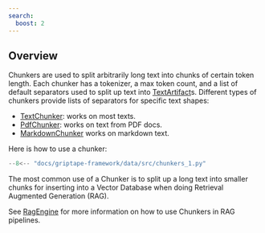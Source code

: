 ```yaml
---
search:
  boost: 2
---
```


## Overview

Chunkers are used to split arbitrarily long text into chunks of certain token length.
Each chunker has a tokenizer, a max token count, and a list of default separators used to split up text into [TextArtifact](../../reference/griptape/artifacts/text_artifact.md)s.
Different types of chunkers provide lists of separators for specific text shapes:

- [TextChunker](../../reference/griptape/chunkers/text_chunker.md): works on most texts.
- [PdfChunker](../../reference/griptape/chunkers/pdf_chunker.md): works on text from PDF docs.
- [MarkdownChunker](../../reference/griptape/chunkers/markdown_chunker.md) works on markdown text.

Here is how to use a chunker:

```python
--8<-- "docs/griptape-framework/data/src/chunkers_1.py"
```

The most common use of a Chunker is to split up a long text into smaller chunks for inserting into a Vector Database when doing Retrieval Augmented Generation (RAG).

See [RagEngine](../../griptape-framework/engines/rag-engines.md) for more information on how to use Chunkers in RAG pipelines.
